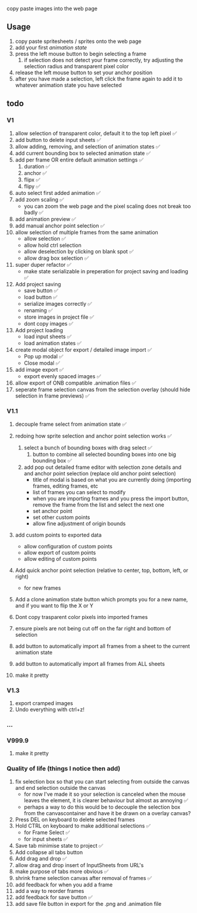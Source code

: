 copy paste images into the web page

## Usage
1. copy paste spritesheets / sprites onto the web page
1. add your first *animation state*
1. press the left mouse button to begin selecting a frame
    1. if selection does not detect your frame correctly, try adjusting the selection radius and transparent pixel color
1. release the left mouse button to set your anchor position
1. after you have made a selection, left click the frame again to add it to whatever animation state you have selected
## todo
### V1
1. allow selection of transparent color, default it to the top left pixel ✅
1. add button to delete input sheets ✅
1. allow adding, removing, and selection of animation states ✅
1. add current bounding box to selected animation state ✅
1. add per frame OR entire default animation settings ✅
    1. duration ✅
    1. anchor ✅
    1. flipx ✅
    1. flipy ✅
1. auto select first added animation ✅
1. add zoom scaling ✅
    - you can zoom the web page and the pixel scaling does not break too badly ✅
1. add animation preview ✅
1. add manual anchor point selection ✅
1. allow selection of multiple frames from the same animation
    - allow selection ✅
    - allow hold ctrl selection 
    - allow deselection by clicking on blank spot ✅
    - allow drag box selection ✅
1. super duper refactor ✅
    - make state serializable in preperation for project saving and loading ✅
1. Add project saving
    - save button ✅
    - load button ✅
    - serialize images correctly ✅
    - renaming ✅
    - store images in project file ✅
    - dont copy images ✅
1. Add project loading
    - load input sheets ✅
    - load animation states ✅
1. create modal object for export / detailed image import ✅
    - Pop up modal ✅
    - Close modal ✅
1. add image export ✅
    - export evenly spaced images ✅
1. allow export of ONB compatible .animation files ✅
1. seperate frame selection canvas from the selection overlay (should hide selection in frame previews) ✅

### V1.1
1. decouple frame select from animation state ✅
1. redoing how sprite selection and anchor point selection works ✅
    1. select a bunch of bounding boxes with drag select ✅
        1. button to combine all selected bounding boxes into one big bounding box ✅
    1. add pop out detailed frame editor with selection zone details and and anchor point selection (replace old anchor point selection)
        - title of modal is based on what you are currently doing (importing frames, editing frames, etc
        - list of frames you can select to modify
        - when you are importing frames and you press the import button, remove the frame from the list and select the next one
        - set anchor point
        - set other custom points
        - allow fine adjustment of origin bounds

1. add custom points to exported data
    - allow configuration of custom points
    - allow export of custom points
    - allow editing of custom points
1. Add quick anchor point selection (relative to center, top, bottom, left, or right)
    - for new frames

1. Add a clone animation state button which prompts you for a new name, and if you want to flip the X or Y
1. Dont copy trasparent color pixels into imported frames
1. ensure pixels are not being cut off on the far right and bottom of selection
1. add button to automatically import all frames from a sheet to the current animation state
1. add button to automatically import all frames from ALL sheets
1. make it pretty
### V1.3
1. export cramped images
1. Undo everything with ctrl+z!
### ...
### V999.9
1. make it pretty

### Quality of life (things I notice then add)
1. fix selection box so that you can start selecting from outside the canvas and end selection outside the canvas
    - for now I've made it so your selection is canceled when the mouse leaves the element, it is clearer behaviour but almost as annoying ✅
    - perhaps a way to do this would be to decouple the selection box from the canvascontainer and have it be drawn on a overlay canvas?
1. Press DEL on keyboard to delete selected frames
1. Hold CTRL on keyboard to make additional selections ✅
    - for Frame Select ✅
    - for input sheets ✅
1. Save tab minimise state to project ✅
1. Add collapse all tabs button
1. Add drag and drop ✅
1. allow drag and drop insert of InputSheets from URL's
1. make purpose of tabs more obvious ✅
1. shrink frame selection canvas after removal of frames ✅
1. add feedback for when you add a frame
1. add a way to reorder frames
1. add feedback for save button ✅
1. add save file button in export for the .png and .animation file